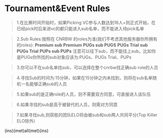 # Tournament&Event Rules
> 1.在比赛时间开始时，如果Picking VC参与人数达到16人+则正式开始，在已经pick时后来进vc的都只能进入sub名单，而不能进入待pick名单

> 2.Sub Rules:按照在 CNRBW 的roles为准(我们不考虑其他服务器你所拥有的roles):
**Premium sub Premium**
**PUGs sub PUGS**
**PUGs Trial sub PUGs Trial**
**PUPs sub PUPs**
注意可以往下sub，而不能往上sub。比如你是PUGs你所找的sub对象应该为:PUGs、PUGs Trial、PUPs

> 3.你可以不在sub名单找sub，可以选择在整个cnrbw找正确sub role的人员

> 4.寻找Sub的时间为:15分钟，如果在15分钟之内未找到，则将在sub名单随机一名能够正确sub的人员

> 5.如果sub的是正确role的人员，则不需要双方同意，可直接进入该队伍

> 6.如果寻找的sub是高于被替代的人员，则需对方同意

> 7.如果寻找sub,则获胜的团队ELO将由被sub和sub两人共同平分(Top Killer ELO除外)

(ins)(met)all(met)(ins)
